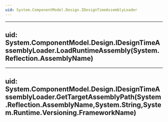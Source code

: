 ```yaml
---
uid: System.ComponentModel.Design.IDesignTimeAssemblyLoader
---
```


---
uid: System.ComponentModel.Design.IDesignTimeAssemblyLoader.LoadRuntimeAssembly(System.Reflection.AssemblyName)
---

---
uid: System.ComponentModel.Design.IDesignTimeAssemblyLoader.GetTargetAssemblyPath(System.Reflection.AssemblyName,System.String,System.Runtime.Versioning.FrameworkName)
---
